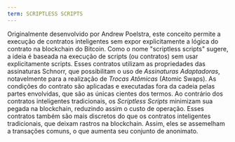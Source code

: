 ```yaml
---
term: SCRIPTLESS SCRIPTS
---
```


Originalmente desenvolvido por Andrew Poelstra, este conceito permite a execução de contratos inteligentes sem expor explicitamente a lógica do contrato na blockchain do Bitcoin. Como o nome "scriptless scripts" sugere, a ideia é baseada na execução de scripts (ou contratos) sem usar explicitamente scripts. Esses contratos utilizam as propriedades das assinaturas Schnorr, que possibilitam o uso de *Assinaturas Adaptadoras*, notavelmente para a realização de *Trocas Atômicas* (Atomic Swaps). As condições do contrato são aplicadas e executadas fora da cadeia pelas partes envolvidas, que são as únicas cientes dos termos. Ao contrário dos contratos inteligentes tradicionais, os *Scriptless Scripts* minimizam sua pegada na blockchain, reduzindo assim o custo de operação. Esses contratos também são mais discretos do que os contratos inteligentes tradicionais, que deixam rastros na blockchain. Assim, eles se assemelham a transações comuns, o que aumenta seu conjunto de anonimato.